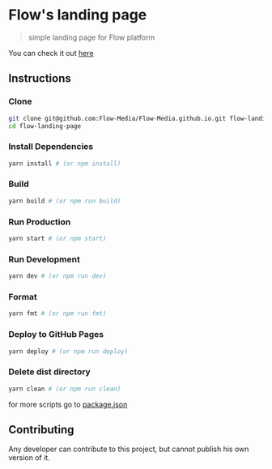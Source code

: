 # Flow's landing page

> simple landing page for Flow platform

You can check it out [here](https://flow-media.github.io)

## Instructions

### Clone

```bash
git clone git@github.com:Flow-Media/Flow-Media.github.io.git flow-landing-page
cd flow-landing-page
```

### Install Dependencies

```bash
yarn install # (or npm install)
```

### Build

```bash
yarn build # (or npm run build)
```

### Run Production

```bash
yarn start # (or npm start)
```

### Run Development

```bash
yarn dev # (or npm run dev)
```

### Format

```bash
yarn fmt # (or npm run fmt)
```

### Deploy to GitHub Pages

```bash
yarn deploy # (or npm run deploy)
```

### Delete dist directory

```bash
yarn clean # (or npm run clean)
```

for more scripts go to [package.json](/package.json)

## Contributing

Any developer can contribute to this project, but cannot publish his own version of it.

<!-- TODO: Add license -->
